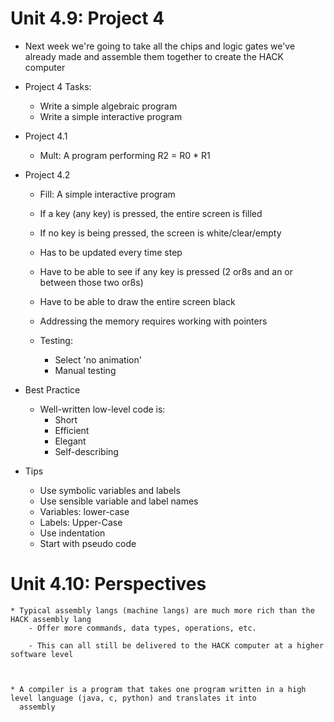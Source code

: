 # Unit 4.9: Project 4


* Next week we're going to take all the chips and logic gates we've already made and assemble them together to create the HACK computer


* Project 4 Tasks:
	- Write a simple algebraic program
	- Write a simple interactive program


* Project 4.1

	- Mult: A program performing R2 = R0 * R1

* Project 4.2

	- Fill: A simple interactive program

	- If a key (any key) is pressed, the entire screen is filled
	
	- If no key is being pressed, the screen is white/clear/empty

	- Has to be updated every time step

	- Have to be able to see if any key is pressed (2 or8s and an or between those two or8s)
	- Have to be able to draw the entire screen black


	- Addressing the memory requires working with pointers


	- Testing:
		- Select 'no animation'
		- Manual testing




* Best Practice

	- Well-written low-level code is:
		- Short
		- Efficient
		- Elegant
		- Self-describing


* Tips
	- Use symbolic variables and labels
	- Use sensible variable and label names
	- Variables: lower-case
	- Labels: Upper-Case
	- Use indentation
	- Start with pseudo code



# Unit 4.10: Perspectives

	* Typical assembly langs (machine langs) are much more rich than the HACK assembly lang
		- Offer more commands, data types, operations, etc. 

		- This can all still be delivered to the HACK computer at a higher software level



	* A compiler is a program that takes one program written in a high level language (java, c, python) and translates it into
	  assembly




	

